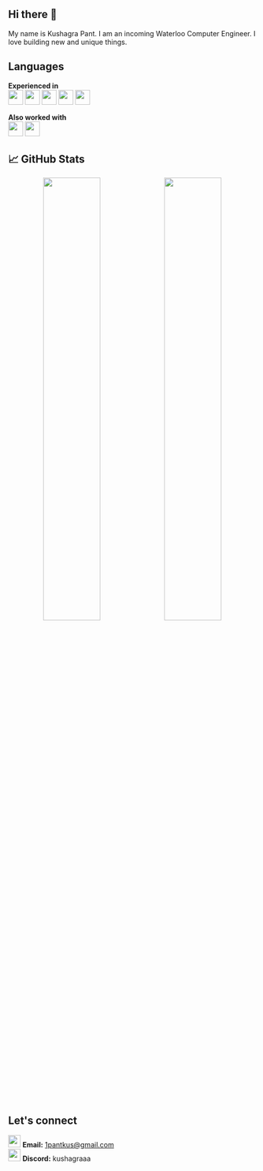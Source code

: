 ## Hi there 👋

My name is Kushagra Pant. I am an incoming Waterloo Computer Engineer. I love building new and unique things.

## Languages

**Experienced in**  
<img src="https://cdn.simpleicons.org/python/3776AB" height="30" /> 
<img src="https://img.icons8.com/?size=100&id=13679&format=png&color=000000" height="30" /> 
<img src="https://cdn.simpleicons.org/javascript/F7DF1E" height="30" /> 
<img src="https://cdn.simpleicons.org/html5/E34F26" height="30" /> 
<img src="https://cdn.simpleicons.org/css3/1572B6" height="30" />  

**Also worked with**  
<img src="https://cdn.simpleicons.org/kotlin/7F52FF" height="30" /> 
<img src="https://cdn.simpleicons.org/arduino/00878F" height="30" />

## 📈 GitHub Stats

<p align="center">
  <img width="48%" src="https://github-readme-stats.vercel.app/api?username=kushagra-pant&show_icons=true&theme=github_dark" />
  <img width="48%" src="https://github-readme-streak-stats.herokuapp.com/?user=kushagra-pant&theme=github-dark-blue" />
</p>

## Let's connect
<img src="https://cdn.simpleicons.org/gmail/EA4335" height="25" /> **Email:** 1pantkus@gmail.com <br>
<img src="https://cdn.simpleicons.org/discord/5865F2" height="25" /> **Discord:** kushagraaa 
